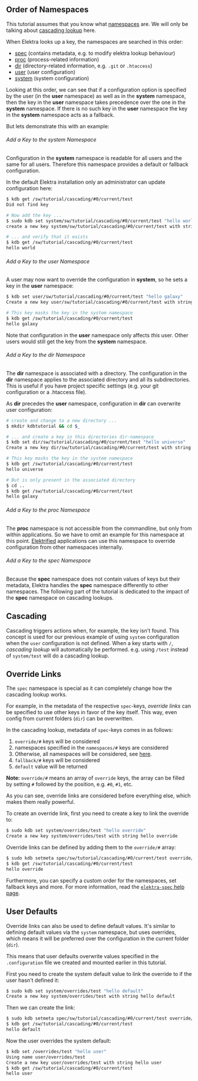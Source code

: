## Order of Namespaces ##

This tutorial assumes that you know what [namespaces](/doc/tutorials/namespaces.md) are. We will only be talking about [cascading lookup](/doc/help/elektra-cascading.md) here.

When Elektra looks up a key, the namespaces are searched in this order:

 * [spec](https://github.com/ElektraInitiative/libelektra/blob/master/doc/help/elektra-namespaces.md#spec) (contains metadata, e.g. to modify elektra lookup behaviour)
 * [proc](https://github.com/ElektraInitiative/libelektra/blob/master/doc/help/elektra-namespaces.md#proc) (process-related information)
 * [dir](https://github.com/ElektraInitiative/libelektra/blob/master/doc/help/elektra-namespaces.md#dir) (directory-related information, e.g. `.git` or `.htaccess`)
 * [user](https://github.com/ElektraInitiative/libelektra/blob/master/doc/help/elektra-namespaces.md#user) (user configuration)
 * [system](https://github.com/ElektraInitiative/libelektra/blob/master/doc/help/elektra-namespaces.md#system) (system configuration)

Looking at this order, we can see that if a configuration option is specified by the user (in the **user** namespace) as well as in the **system** namespace, then the key in the **user** namespace takes precedence over the one in the **system** namespace. If there is no such key in the **user** namespace the key in the **system** namespace acts as a fallback.

But lets demonstrate this with an example:

###### Add a Key to the system Namespace ######

Configuration in the **system** namespace is readable for all users and the same for all users. Therefore this namespace provides a default or fallback configuration.

In the default Elektra installation only an administrator can update configuration here:

```sh
$ kdb get /sw/tutorial/cascading/#0/current/test
Did not find key

# Now add the key ...
$ sudo kdb set system/sw/tutorial/cascading/#0/current/test "hello world"
create a new key system/sw/tutorial/cascading/#0/current/test with string hello world

# ... and verify that it exists
$ kdb get /sw/tutorial/cascading/#0/current/test
hello world
```

###### Add a Key to the user Namespace ######

A user may now want to override the configuration in **system**, so he sets a key in the **user** namespace:

```sh
$ kdb set user/sw/tutorial/cascading/#0/current/test "hello galaxy"
Create a new key user/sw/tutorial/cascading/#0/current/test with string hello galaxy

# This key masks the key in the system namespace
$ kdb get /sw/tutorial/cascading/#0/current/test
hello galaxy
```

Note that configuration in the **user** namespace only affects _this_ user. Other users would still get the key from the **system** namespace.

###### Add a Key to the dir Namespace ######

The **dir** namespace is associated with a directory. The configuration in the **dir** namespace applies to the associated directory and all its subdirectories.
This is useful if you have project specific settings (e.g. your git configuration or a .htaccess file).

As **dir** precedes the **user** namespace, configuration in **dir** can overwrite user configuration:

```sh
# create and change to a new directory ...
$ mkdir kdbtutorial && cd $_

# ... and create a key in this directories dir-namespace
$ kdb set dir/sw/tutorial/cascading/#0/current/test "hello universe"
Create a new key dir/sw/tutorial/cascading/#0/current/test with string hello universe

# This key masks the key in the system namespace
$ kdb get /sw/tutorial/cascading/#0/current/test
hello universe

# But is only present in the associated directory
$ cd ..
$ kdb get /sw/tutorial/cascading/#0/current/test
hello galaxy
```

###### Add a Key to the proc Namespace ######

The **proc** namespace is not accessible from the commandline, but only from within applications. So we have to omit an example for this namespace at this point.
[Elektrified](/doc/help/elektra-glossary.md) applications can use this namespace to override configuration from other namespaces internally.

###### Add a Key to the spec Namespace ######

Because the **spec** namespace does not contain values of keys but their metadata, Elektra handles the **spec** namespace differently to other namespaces. The following part of the tutorial is dedicated to the impact of the **spec** namespace on cascading lookups.

## Cascading ##

Cascading triggers actions when, for example, the key isn't found.
This concept is used for our previous example of using `system` configuration
when the `user` configuration is not defined. When a key starts with `/`,
*cascading lookup* will automatically be performed. e.g. using `/test` instead
of `system/test` will do a cascading lookup.


## Override Links ##

The `spec` namespace is special as it can completely change how the cascading
lookup works.

For example, in the metadata of the respective `spec`-keys, *override links*
can be specified to use other keys in favor of the key itself. This way, even
config from current folders (`dir`) can be overwritten.

In the cascading lookup, metadata of `spec`-keys comes in as follows:

 1. `override/#` keys will be considered
 2. namespaces specified in the `namespaces/#` keys are considered
 3. Otherwise, all namespaces will be considered, see [here](/doc/help/elektra-namespaces.md).
 4. `fallback/#` keys will be considered
 5. `default` value will be returned

**Note:** `override/#` means an array of `override` keys, the array can be filled by
          setting `#` followed by the position, e.g. `#0`, `#1`, etc.

As you can see, override links are considered before everything else, which
makes them really powerful.

To create an override link, first you need to create a key to link the override
to:

```sh
$ sudo kdb set system/overrides/test "hello override"
Create a new key system/overrides/test with string hello override
```

Override links can be defined by adding them to the `override/#` array:

```sh
$ sudo kdb setmeta spec/sw/tutorial/cascading/#0/current/test override/#0 /overrides/test
$ kdb get /sw/tutorial/cascading/#0/current/test
hello override
```

Furthermore, you can specify a custom order for the namespaces, set fallback
keys and more. For more information, read the [`elektra-spec` help page](/doc/help/elektra-spec.md).


## User Defaults ##

Override links can also be used to define default values. It's similar to
defining default values via the `system` namespace, but uses overrides, which
means it will be preferred over the configuration in the current folder (`dir`).

This means that user defaults overwrite values specified in the `.configuration`
file we created and mounted earlier in this tutorial.

First you need to create the system default value to link the override to if the
user hasn't defined it:

```sh
$ sudo kdb set system/overrides/test "hello default"
Create a new key system/overrides/test with string hello default
```

Then we can create the link:

```sh
$ sudo kdb setmeta spec/sw/tutorial/cascading/#0/current/test override/#0 /overrides/test
$ kdb get /sw/tutorial/cascading/#0/current/test
hello default
```

Now the user overrides the system default:

```sh
$ kdb set /overrides/test "hello user"
Using name user/overrides/test
Create a new key user/overrides/test with string hello user
$ kdb get /sw/tutorial/cascading/#0/current/test
hello user
```
